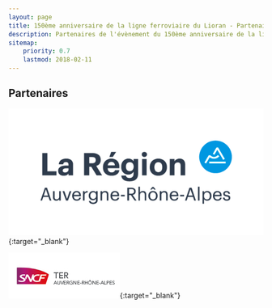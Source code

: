 ```yaml
---
layout: page
title: 150ème anniversaire de la ligne ferroviaire du Lioran - Partenaires
description: Partenaires de l'évènement du 150ème anniversaire de la ligne ferroviaire du Lioran
sitemap:
    priority: 0.7
    lastmod: 2018-02-11
---
```

## Partenaires

[![Région Auverge-Rhône-Alpes](/images/partenaire-logo-auvergne-rhone-alpes.png "Partenaire Région Auverge-Rhône-Alpes")](https://www.auvergnerhonealpes.fr){:target="_blank"}

[![SNCF](/images/logoSNCF.jpg "Partenaire SNCF")](https://www.ter.sncf.com/auvergne-rhone-alpes/offres/tarifs/illico-promo-vacances){:target="_blank"}
